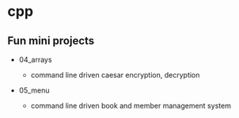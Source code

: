 # cpp

## Fun mini projects

- 04_arrays
    - command line driven caesar encryption, decryption

- 05_menu
    - command line driven book and member management system
